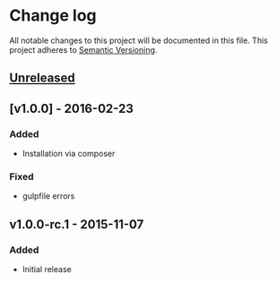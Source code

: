 # Change log
All notable changes to this project will be documented in this file.
This project adheres to [Semantic Versioning](http://semver.org/).

## [Unreleased]

## [v1.0.0] - 2016-02-23
### Added
- Installation via composer

### Fixed
- gulpfile errors

## v1.0.0-rc.1 - 2015-11-07
### Added
- Initial release

[Unreleased]: https://gitub.com/piotr-cz/import/compare/v1.0.0...HEAD
[v.1.0.0]: https://github.com/piotr-cz/import/compare/v1.0.0-rc.1..v1.0.0
